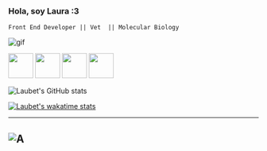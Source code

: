 ### Hola, soy Laura :3 ###
~~~
Front End Developer || Vet  || Molecular Biology
~~~
![gif](https://media.giphy.com/media/LHZyixOnHwDDy/giphy.gif)



<img height="50" src="https://media.giphy.com/media/ln7z2eWriiQAllfVcn/giphy.gif" /> <img height="50" src="https://media.giphy.com/media/XAxylRMCdpbEWUAvr8/giphy.gif" /> <img height="50" src="https://media.giphy.com/media/fsEaZldNC8A1PJ3mwp/giphy.gif" /> <img height="50" src="https://media.giphy.com/media/eNAsjO55tPbgaor7ma/giphy.gif" />


<!---
LaubetBeltran/LaubetBeltran is a ✨ special ✨ repository because its `README.md` (this file) appears on your GitHub profile.
You can click the Preview link to take a look at your changes.
--->
![Laubet's GitHub stats](https://github-readme-stats.vercel.app/api?username=LaubetBeltran&show_icons=true)

[![Laubet's wakatime stats](https://github-readme-stats.vercel.app/api/wakatime?username=LaubetBeltran)](https://github.com/anuraghazra/github-readme-stats)

---
![A](https://media.giphy.com/media/VbmrpEh2XZecyLm7jk/giphy.gif)
---
